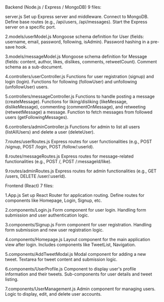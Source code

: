Backend (Node.js / Express / MongoDB) 9 files:

server.js
Set up Express server and middleware.
Connect to MongoDB.
Define base routes (e.g., /api/users, /api/messages).
Start the Express server on a specific port.

2.models/userModel.js
Mongoose schema definition for User (fields: username, email, password, following, isAdmin).
Password hashing in a pre-save hook.

3.models/messageModel.js
Mongoose schema definition for Message (fields: content, author, likes, dislikes, comments, retweetCount).
Comment schema as a sub-document.

4.controllers/userController.js
Functions for user registration (signup) and login (login).
Functions for following (followUser) and unfollowing (unfollowUser) users.

5.controllers/messageController.js
Functions to handle posting a message (createMessage).
Functions for liking/disliking (likeMessage, dislikeMessage), commenting (commentOnMessage), and retweeting (retweetMessage) a message.
Function to fetch messages from followed users (getFollowingMessages).

6.controllers/adminController.js
Functions for admin to list all users (listAllUsers) and delete a user (deleteUser).

7.routes/userRoutes.js
Express routes for user functionalities (e.g., POST /signup, POST /login, POST /follow/:userId).

8.routes/messageRoutes.js
Express routes for message-related functionalities (e.g., POST /, POST /:messageId/like).

9.routes/adminRoutes.js
Express routes for admin functionalities (e.g., GET /users, DELETE /user/:userId).

Frontend (React) 7 files:

1.App.js
Set up React Router for application routing.
Define routes for components like Homepage, Login, Signup, etc.

2.components/Login.js
Form component for user login.
Handling form submission and user authentication logic.

3.components/Signup.js
Form component for user registration.
Handling form submission and new user registration logic.

4.components/Homepage.js
Layout component for the main application view after login.
Includes components like TweetList, Navigation.

5.components/AddTweetModal.js
Modal component for adding a new tweet.
Textarea for tweet content and submission logic.

6.components/UserProfile.js
Component to display user's profile information and their tweets.
Sub-components for user details and tweet listing.

7.components/UserManagement.js
Admin component for managing users.
Logic to display, edit, and delete user accounts.

